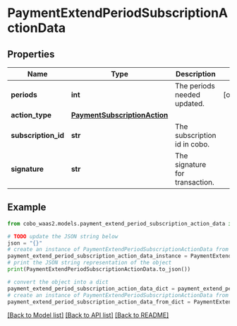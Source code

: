 # PaymentExtendPeriodSubscriptionActionData


## Properties

Name | Type | Description | Notes
------------ | ------------- | ------------- | -------------
**periods** | **int** | The periods needed updated. | [optional] 
**action_type** | [**PaymentSubscriptionAction**](PaymentSubscriptionAction.md) |  | 
**subscription_id** | **str** | The subscription id in cobo. | 
**signature** | **str** | The signature for transaction. | 

## Example

```python
from cobo_waas2.models.payment_extend_period_subscription_action_data import PaymentExtendPeriodSubscriptionActionData

# TODO update the JSON string below
json = "{}"
# create an instance of PaymentExtendPeriodSubscriptionActionData from a JSON string
payment_extend_period_subscription_action_data_instance = PaymentExtendPeriodSubscriptionActionData.from_json(json)
# print the JSON string representation of the object
print(PaymentExtendPeriodSubscriptionActionData.to_json())

# convert the object into a dict
payment_extend_period_subscription_action_data_dict = payment_extend_period_subscription_action_data_instance.to_dict()
# create an instance of PaymentExtendPeriodSubscriptionActionData from a dict
payment_extend_period_subscription_action_data_from_dict = PaymentExtendPeriodSubscriptionActionData.from_dict(payment_extend_period_subscription_action_data_dict)
```
[[Back to Model list]](../README.md#documentation-for-models) [[Back to API list]](../README.md#documentation-for-api-endpoints) [[Back to README]](../README.md)


